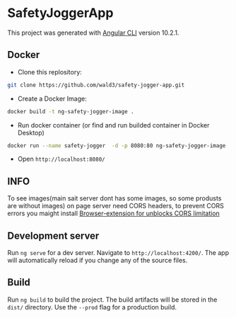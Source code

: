 # SafetyJoggerApp

This project was generated with [Angular CLI](https://github.com/angular/angular-cli) version 10.2.1.

## Docker

* Clone this replository:
```bash
git clone https://github.com/wald3/safety-jogger-app.git
```

* Create a Docker Image:
```bash
docker build -t ng-safety-jogger-image .
```

* Run docker container (or find and run builded container in Docker Desktop)
```bash
docker run --name safety-jogger  -d -p 8080:80 ng-safety-jogger-image
```

* Open `http://localhost:8080/` 

## INFO

To see images(main sait server dont has some images, so some produsts are without images) on page server need CORS headers, to prevent CORS errors you maight install [Browser-extension for unblocks CORS limitation](https://add0n.com/access-control.html)

## Development server

Run `ng serve` for a dev server. Navigate to `http://localhost:4200/`. The app will automatically reload if you change any of the source files.

## Build

Run `ng build` to build the project. The build artifacts will be stored in the `dist/` directory. Use the `--prod` flag for a production build.

